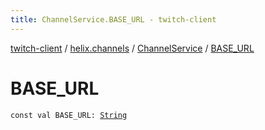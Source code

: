 ```yaml
---
title: ChannelService.BASE_URL - twitch-client
---
```


[twitch-client](../../index.html) / [helix.channels](../index.html) / [ChannelService](index.html) / [BASE_URL](./-b-a-s-e_-u-r-l.html)

# BASE_URL

`const val BASE_URL: `[`String`](https://kotlinlang.org/api/latest/jvm/stdlib/kotlin/-string/index.html)